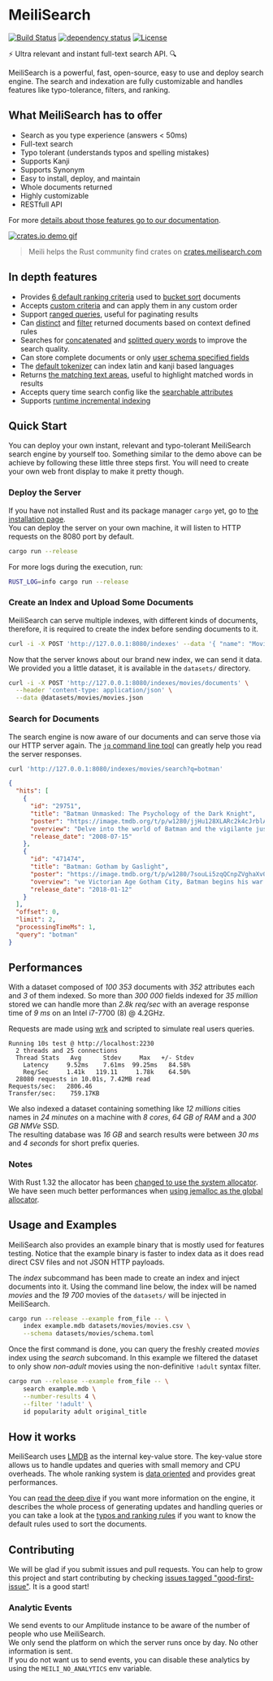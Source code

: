# MeiliSearch 

[![Build Status](https://github.com/meilisearch/MeiliSearch/workflows/Cargo%20test/badge.svg)](https://github.com/meilisearch/MeiliSearch/actions)
[![dependency status](https://deps.rs/repo/github/meilisearch/MeiliSearch/status.svg)](https://deps.rs/repo/github/meilisearch/MeiliSearch)
[![License](https://img.shields.io/badge/license-commons%20clause-lightgrey)](https://commonsclause.com/)

⚡ Ultra relevant and instant full-text search API. 🔍

MeiliSearch is a powerful, fast, open-source, easy to use and deploy search engine. The search and indexation are fully customizable and handles features like typo-tolerance, filters, and ranking.

## What MeiliSearch has to offer
* Search as you type experience (answers < 50ms)
* Full-text search
* Typo tolerant (understands typos and spelling mistakes)
* Supports Kanji
* Supports Synonym
* Easy to install, deploy, and maintain
* Whole documents returned
* Highly customizable
* RESTfull API 

For more [details about those features go to our documentation](https://docs.meilisearch.com/introduction/features.html).

[![crates.io demo gif](misc/crates-io-demo.gif)](https://crates.meilisearch.com)

> Meili helps the Rust community find crates on [crates.meilisearch.com](https://crates.meilisearch.com)

## In depth features

- Provides [6 default ranking criteria](https://github.com/meilisearch/MeiliSearch/blob/dc5c42821e1340e96cb90a3da472264624a26326/meilisearch-core/src/criterion/mod.rs#L107-L113) used to [bucket sort](https://en.wikipedia.org/wiki/Bucket_sort) documents
- Accepts [custom criteria](https://github.com/meilisearch/MeiliSearch/blob/dc5c42821e1340e96cb90a3da472264624a26326/meilisearch-core/src/criterion/mod.rs#L24-L33) and can apply them in any custom order
- Support [ranged queries](https://github.com/meilisearch/MeiliSearch/blob/dc5c42821e1340e96cb90a3da472264624a26326/meilisearch-core/src/query_builder.rs#L283), useful for paginating results
- Can [distinct](https://github.com/meilisearch/MeiliSearch/blob/dc5c42821e1340e96cb90a3da472264624a26326/meilisearch-core/src/query_builder.rs#L265-L270) and [filter](https://github.com/meilisearch/MeiliSearch/blob/dc5c42821e1340e96cb90a3da472264624a26326/meilisearch-core/src/query_builder.rs#L246-L259) returned documents based on context defined rules
- Searches for [concatenated](https://github.com/meilisearch/MeiliSearch/pull/164) and [splitted query words](https://github.com/meilisearch/MeiliSearch/pull/232) to improve the search quality.
- Can store complete documents or only [user schema specified fields](https://github.com/meilisearch/MeiliSearch/blob/dc5c42821e1340e96cb90a3da472264624a26326/meilisearch-schema/src/lib.rs#L265-L279)
- The [default tokenizer](https://github.com/meilisearch/MeiliSearch/blob/dc5c42821e1340e96cb90a3da472264624a26326/meilisearch-tokenizer/src/lib.rs) can index latin and kanji based languages
- Returns [the matching text areas](https://github.com/meilisearch/MeiliSearch/blob/dc5c42821e1340e96cb90a3da472264624a26326/meilisearch-core/src/lib.rs#L66-L88), useful to highlight matched words in results
- Accepts query time search config like the [searchable attributes](https://github.com/meilisearch/MeiliSearch/blob/dc5c42821e1340e96cb90a3da472264624a26326/meilisearch-core/src/query_builder.rs#L272-L275)
- Supports [runtime incremental indexing](https://github.com/meilisearch/MeiliSearch/blob/dc5c42821e1340e96cb90a3da472264624a26326/meilisearch-core/src/store/mod.rs#L143-L173)


## Quick Start

You can deploy your own instant, relevant and typo-tolerant MeiliSearch search engine by yourself too.
Something similar to the demo above can be achieve by following these little three steps first.
You will need to create your own web front display to make it pretty though.

### Deploy the Server

If you have not installed Rust and its package manager `cargo` yet, go to [the installation page](https://www.rust-lang.org/tools/install).<br/>
You can deploy the server on your own machine, it will listen to HTTP requests on the 8080 port by default.

```bash
cargo run --release
```

For more logs during the execution, run:
```bash
RUST_LOG=info cargo run --release
```

### Create an Index and Upload Some Documents

MeiliSearch can serve multiple indexes, with different kinds of documents,
therefore, it is required to create the index before sending documents to it.

```bash
curl -i -X POST 'http://127.0.0.1:8080/indexes' --data '{ "name": "Movies", "uid": "movies" }'
```

Now that the server knows about our brand new index, we can send it data.
We provided you a little dataset, it is available in the `datasets/` directory.

```bash
curl -i -X POST 'http://127.0.0.1:8080/indexes/movies/documents' \
  --header 'content-type: application/json' \
  --data @datasets/movies/movies.json
```

### Search for Documents

The search engine is now aware of our documents and can serve those via our HTTP server again.
The [`jq` command line tool](https://stedolan.github.io/jq/) can greatly help you read the server responses.

```bash
curl 'http://127.0.0.1:8080/indexes/movies/search?q=botman'
```

```json
{
  "hits": [
    {
      "id": "29751",
      "title": "Batman Unmasked: The Psychology of the Dark Knight",
      "poster": "https://image.tmdb.org/t/p/w1280/jjHu128XLARc2k4cJrblAvZe0HE.jpg",
      "overview": "Delve into the world of Batman and the vigilante justice tha",
      "release_date": "2008-07-15"
    },
    {
      "id": "471474",
      "title": "Batman: Gotham by Gaslight",
      "poster": "https://image.tmdb.org/t/p/w1280/7souLi5zqQCnpZVghaXv0Wowi0y.jpg",
      "overview": "ve Victorian Age Gotham City, Batman begins his war on crime",
      "release_date": "2018-01-12"
    }
  ],
  "offset": 0,
  "limit": 2,
  "processingTimeMs": 1,
  "query": "botman"
}
```

## Performances

With a dataset composed of _100 353_ documents with _352_ attributes each and _3_ of them indexed.
So more than _300 000_ fields indexed for _35 million_ stored we can handle more than _2.8k req/sec_ with an average response time of _9 ms_ on an Intel i7-7700 (8) @ 4.2GHz.

Requests are made using [wrk](https://github.com/wg/wrk) and scripted to simulate real users queries.

```
Running 10s test @ http://localhost:2230
  2 threads and 25 connections
  Thread Stats   Avg      Stdev     Max   +/- Stdev
    Latency     9.52ms    7.61ms  99.25ms   84.58%
    Req/Sec     1.41k   119.11     1.78k    64.50%
  28080 requests in 10.01s, 7.42MB read
Requests/sec:   2806.46
Transfer/sec:    759.17KB
```

We also indexed a dataset containing something like _12 millions_ cities names in _24 minutes_ on a machine with _8 cores_, _64 GB of RAM_ and a _300 GB NMVe_ SSD.<br/>
The resulting database was _16 GB_ and search results were between _30 ms_ and _4 seconds_ for short prefix queries.

### Notes

With Rust 1.32 the allocator has been [changed to use the system allocator](https://blog.rust-lang.org/2019/01/17/Rust-1.32.0.html#jemalloc-is-removed-by-default).
We have seen much better performances when [using jemalloc as the global allocator](https://github.com/alexcrichton/jemallocator#documentation).

## Usage and Examples

MeiliSearch also provides an example binary that is mostly used for features testing.
Notice that the example binary is faster to index data as it does read direct CSV files and not JSON HTTP payloads.

The _index_ subcommand has been made to create an index and inject documents into it. Using the command line below, the index will be named _movies_ and the _19 700_ movies of the `datasets/` will be injected in MeiliSearch.

```bash
cargo run --release --example from_file -- \
    index example.mdb datasets/movies/movies.csv \
    --schema datasets/movies/schema.toml
```

Once the first command is done, you can query the freshly created _movies_ index using the _search_ subcomand. In this example we filtered the dataset to only show _non-adult_ movies using the non-definitive `!adult` syntax filter.

```bash
cargo run --release --example from_file -- \
    search example.mdb \
    --number-results 4 \
    --filter '!adult' \
    id popularity adult original_title
```

## How it works

MeiliSearch uses [LMDB](https://en.wikipedia.org/wiki/Lightning_Memory-Mapped_Database) as the internal key-value store. The key-value store allows us to handle updates and queries with small memory and CPU overheads. The whole ranking system is [data oriented](https://github.com/meilisearch/MeiliSearch/issues/82) and provides great performances.

You can [read the deep dive](deep-dive.md) if you want more information on the engine, it describes the whole process of generating updates and handling queries or you can take a look at the [typos and ranking rules](typos-ranking-rules.md) if you want to know the default rules used to sort the documents.

## Contributing

We will be glad if you submit issues and pull requests. You can help to grow this project and start contributing by checking [issues tagged "good-first-issue"](https://github.com/meilisearch/MeiliSearch/issues?q=is%3Aissue+is%3Aopen+label%3A%22good+first+issue%22). It is a good start!

### Analytic Events

We send events to our Amplitude instance to be aware of the number of people who use MeiliSearch.<br/>
We only send the platform on which the server runs once by day. No other information is sent.<br/>
If you do not want us to send events, you can disable these analytics by using the `MEILI_NO_ANALYTICS` env variable.
